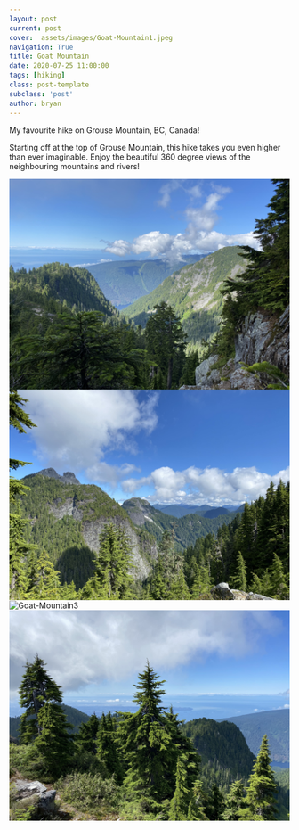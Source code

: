 ```yaml
---
layout: post
current: post
cover:  assets/images/Goat-Mountain1.jpeg
navigation: True
title: Goat Mountain
date: 2020-07-25 11:00:00
tags: [hiking]
class: post-template
subclass: 'post'
author: bryan
---
```


My favourite hike on Grouse Mountain, BC, Canada! 

Starting off at the top of Grouse Mountain, this hike takes you even higher than ever imaginable. Enjoy the beautiful 360 degree views of the neighbouring mountains and rivers! 

<img max-width="100vw" align="center" src="https://github.com/bryanyu1/blog/blob/gh-pages/assets/images/Goat-Mountain1.jpeg?raw=true" alt="Goat-Mountain1">

<img max-width="100vw" align="center" src="https://github.com/bryanyu1/blog/blob/gh-pages/assets/images/Goat-Mountain2.jpeg?raw=true" alt="Goat-Mountain2">

<img max-width="100vw" align="center" src="https://github.com/bryanyu1/blog/blob/gh-pages/assets/images/Goat-Mountain3.jpeg?raw=true" alt="Goat-Mountain3">

<img max-width="100vw" align="center" src="https://github.com/bryanyu1/blog/blob/gh-pages/assets/images/Goat-Mountain4.jpeg?raw=true" alt="Goat-Mountain4">
